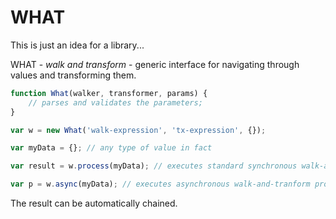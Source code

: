 # WHAT

This is just an idea for a library...

WHAT - _walk and transform_ - generic interface for navigating through values and transforming them.

```js
function What(walker, transformer, params) {
    // parses and validates the parameters; 
}

var w = new What('walk-expression', 'tx-expression', {});

var myData = {}; // any type of value in fact

var result = w.process(myData); // executes standard synchronous walk-and-tranform processor

var p = w.async(myData); // executes asynchronous walk-and-tranform processor that returns a promise

```

The result can be automatically chained.


